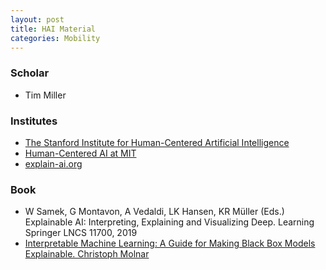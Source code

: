 ```yaml
---
layout: post
title: HAI Material
categories: Mobility
---
```


### Scholar

- Tim Miller


### Institutes

- [The Stanford Institute for Human-Centered Artificial Intelligence](https://hai.stanford.edu/)
- [Human-Centered AI at MIT](https://hcai.mit.edu/)
- [explain-ai.org](http://www.explain-ai.org/)

### Book

- W Samek, G Montavon, A Vedaldi, LK Hansen, KR Müller (Eds.) Explainable AI: Interpreting, Explaining and Visualizing Deep. Learning Springer LNCS 11700, 2019
- [Interpretable Machine Learning: A Guide for Making Black Box Models Explainable. Christoph Molnar](https://christophm.github.io/interpretable-ml-book/)


